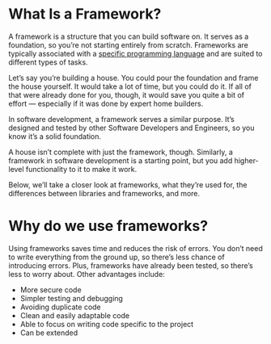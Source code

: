 # What Is a Framework?

A framework is a structure that you can build software on. It serves as a foundation, so you’re not starting entirely from scratch. Frameworks are typically associated with a [specific programming language](https://www.codecademy.com/resources/blog/programming-languages/?utm_source=ccblog&utm_medium=ccblog&utm_campaign=ccblog&utm_content=cw_what_is_a_framework_blog) and are suited to different types of tasks.

Let’s say you’re building a house. You could pour the foundation and frame the house yourself. It would take a lot of time, but you could do it. If all of that were already done for you, though, it would save you quite a bit of effort — especially if it was done by expert home builders.

In software development, a framework serves a similar purpose. It’s designed and tested by other Software Developers and Engineers, so you know it’s a solid foundation.

A house isn’t complete with just the framework, though. Similarly, a framework in software development is a starting point, but you add higher-level functionality to it to make it work.

Below, we’ll take a closer look at frameworks, what they’re used for, the differences between libraries and frameworks, and more.

# Why do we use frameworks?

Using frameworks saves time and reduces the risk of errors. You don’t need to write everything from the ground up, so there’s less chance of introducing errors. Plus, frameworks have already been tested, so there’s less to worry about. Other advantages include:

- More secure code
- Simpler testing and debugging
- Avoiding duplicate code
- Clean and easily adaptable code
- Able to focus on writing code specific to the project
- Can be extended
